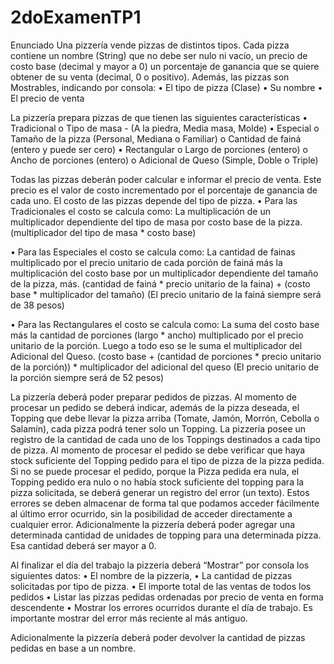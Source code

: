 # 2doExamenTP1
Enunciado
Una pizzería vende pizzas de distintos tipos. Cada pizza contiene un nombre (String) que no debe ser nulo ni vacío, un precio de costo base (decimal y mayor a 0) un porcentaje de ganancia que se quiere obtener de su venta (decimal, 0 o positivo). Además, las pizzas son Mostrables, indicando por consola:
•	El tipo de pizza (Clase)
•	Su nombre 
•	El precio de venta


La pizzería prepara pizzas de que tienen las siguientes características
•	Tradicional
o	Tipo de masa - (A la piedra, Media masa, Molde)
•	Especial
o	Tamaño de la pizza (Personal, Mediana o Familiar)
o	Cantidad de fainá (entero y puede ser cero)
•	Rectangular
o	Largo de porciones (entero)
o	Ancho de porciones (entero)
o	Adicional de Queso (Simple, Doble o Triple)


Todas las pizzas deberán poder calcular e informar el precio de venta. Este precio es el valor de costo incrementado por el porcentaje de ganancia de cada uno.
El costo de las pizzas depende del tipo de pizza. 
•	Para las Tradicionales el costo se calcula como:
La multiplicación de un multiplicador dependiente del tipo de masa por costo base de la pizza. (multiplicador del tipo de masa * costo base)


•	Para las Especiales el costo se calcula como:
La cantidad de fainas multiplicado por el precio unitario de cada porción de fainá más la multiplicación del costo base por un multiplicador dependiente del tamaño de la pizza, más.
(cantidad de fainá * precio unitario de la faina) + (costo base * multiplicador del tamaño) (El precio unitario de la fainá siempre será de 38 pesos)


•	Para las Rectangulares el costo se calcula como:
La suma del costo base más la cantidad de porciones (largo * ancho) multiplicado por el precio unitario de la porción. Luego a todo eso se le suma el multiplicador del Adicional del Queso. 
(costo base + (cantidad de porciones * precio unitario de la porción)) * multiplicador del adicional del queso (El precio unitario de la porción siempre será de 52 pesos)


La pizzería deberá poder preparar pedidos de pizzas. Al momento de procesar un pedido se deberá indicar, además de la pizza deseada, el Topping que debe llevar la pizza arriba (Tomate, Jamón, Morrón, Cebolla o Salamín), cada pizza podrá tener solo un Topping.
La pizzería posee un registro de la cantidad de cada uno de los Toppings destinados a cada tipo de pizza. Al momento de procesar el pedido se debe verificar que haya stock suficiente del Topping pedido para el tipo de pizza de la pizza pedida. 
Si no se puede procesar el pedido, porque la Pizza pedida era nula, el Topping pedido era nulo o no había stock suficiente del topping para la pizza solicitada, se deberá generar un registro del error (un texto). Estos errores se deben almacenar de forma tal que podamos acceder fácilmente al último error ocurrido, sin la posibilidad de acceder directamente a cualquier error.
Adicionalmente la pizzería deberá poder agregar una determinada cantidad de unidades de topping para una determinada pizza. Esa cantidad deberá ser mayor a 0.


Al finalizar el día del trabajo la pizzeria deberá “Mostrar” por consola los siguientes datos:
•	El nombre de la pizzería,
•	La cantidad de pizzas solicitadas por tipo de pizza.
•	El importe total de las ventas de todos los pedidos
•	Listar las pizzas pedidas ordenadas por precio de venta en forma descendente
•	Mostrar los errores ocurridos durante el día de trabajo. Es importante mostrar del error más reciente al más antiguo.


Adicionalmente la pizzería deberá poder devolver la cantidad de pizzas pedidas en base a un nombre.

